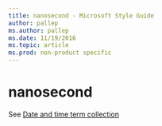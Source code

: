 ```yaml
---
title: nanosecond - Microsoft Style Guide
author: pallep
ms.author: pallep
ms.date: 11/19/2016
ms.topic: article
ms.prod: non-product specific
---
```


# nanosecond

See [Date and time term collection](/style-guide/a-z-word-list-term-collections/term-collections/date-time-terms)
